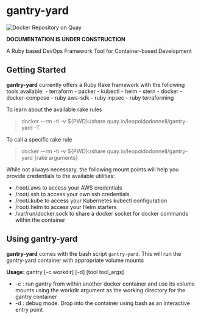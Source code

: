 # gantry-yard

![Docker Repository on Quay](https://quay.io/repository/leopoldodonnell/gantry-yard/status "Docker Repository on Quay")

**DOCUMENTATION IS UNDER CONSTRUCTION**

A Ruby based DevOps Framework Tool for Container-based Development

## Getting Started

**gantry-yard** currently offers a Ruby Rake framework with the following tools available:
    - terraform
    - packer
    - kubectl
    - helm
    - stern
    - docker
    - docker-compose
    - ruby aws-sdk
    - ruby inpsec
    - ruby terraforming

To learn about the available rake rules

> docker --rm -ti -v ${PWD}:/share quay.io/leopoldodonnell/gantry-yard -T

To call a specific rake rule

> docker --rm -ti -v ${PWD}:/share quay.io/leopoldodonnell/gantry-yard {rake arguments}

While not always necessary, the following mount points will help you provide credentials to the available utilities:

  - /root/.aws  to access your AWS credentials
  - /root/.ssh to access your own ssh credentials
  - /root/.kube to access your Kubernetes kubectl configuration
  - /root/.helm to access your Helm starters
  - /var/run/docker.sock to share a docker socket for docker commands within the container

## Using gantry-yard

**gantry-yard** comes with the bash script `gantry-yard`. This will run the gantry-yard container with appropriate volume mounts

**Usage:** gantry [-c workdir] [-d] [tool tool_args]

* -c : run gantry from within another docker container and use its volume mounts using
the workdir argument as the working directory for the gantry container
* -d : debug mode. Drop into the container using bash as an interactive entry point
